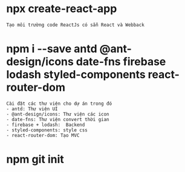 # npx create-react-app
    Tạo môi trường code ReactJs có sẵn React và Webback
# npm i --save antd @ant-design/icons date-fns firebase lodash styled-components react-router-dom
    Cài đặt các thư viện cho dự án trong đó
    - antd: Thư viện UI
    - @ant-design/icons: Thư viện các icon
    - date-fns: Thư viện convert thời gian
    - firebase + lodash:  Backend
    - styled-components: style css
    - react-router-dom: Tạo MVC

# npm git init
#





















